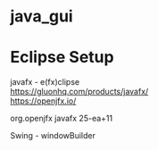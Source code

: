 # java_gui</BR>

# Eclipse Setup</BR>
javafx - e(fx)clipse</BR>
https://gluonhq.com/products/javafx/</BR>
https://openjfx.io/</BR>

<dependency>
    <groupId>org.openjfx</groupId>
    <artifactId>javafx</artifactId>
    <version>25-ea+11</version>
</dependency>

Swing - windowBuilder</BR>
